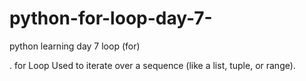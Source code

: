 # python-for-loop-day-7-
python learning day 7 loop (for)


.                for Loop
Used to iterate over a sequence (like a list, tuple, or range).
